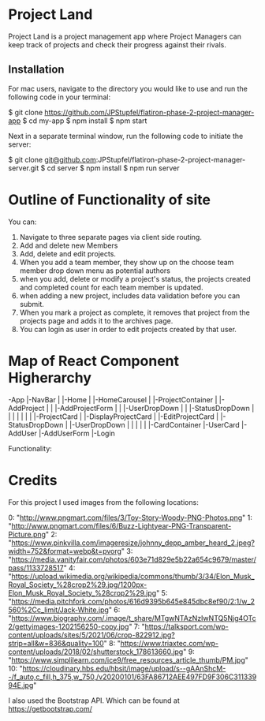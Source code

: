 # Project Land

Project Land is a project management app where Project Managers can keep track of projects and check their progress against their rivals.

## Installation

For mac users, navigate to the directory you would like to use and run the following code in your terminal:

$ git clone https://github.com/JPStupfel/flatiron-phase-2-project-manager-app
$ cd my-app
$ npm install
$ npm start

Next in a separate terminal window, run the following code to initiate the server:

$ git clone git@github.com:JPStupfel/flatiron-phase-2-project-manager-server.git
$ cd server
$ npm install
$ npm run server

# Outline of Functionality of site

You can:

1. Navigate to three separate pages via client side routing.
2. Add and delete new Members
3. Add, delete and edit projects.
4. When you add a team member, they show up on the choose team member drop down menu as potential authors
5. when you add, delete or modify a project's status, the projects created and completed count for each team member is updated.
6. when adding a new project, includes data validation before you can submit.
7. When you mark a project as complete, it removes that project from the projects page and adds it to the archives page.
8. You can login as user in order to edit projects created by that user.

# Map of React Component Higherarchy

-App
|-NavBar
|
|-Home
| |-HomeCarousel
|
|-ProjectContainer
| |-AddProject
| | |-AddProjectForm
| | |-UserDropDown
| | |-StatusDropDown
| |
| |
| |
| |-ProjectCard
| |-DisplayProjectCard
| |-EditProjectCard
| |-StatusDropDown
| |-UserDropDown
|
|
|
|
|
|-CardContainer
|-UserCard
|-AddUser
|-AddUserForm
|-Login

Functionality:

# Credits

For this project I used images from the following locations:

0: "http://www.pngmart.com/files/3/Toy-Story-Woody-PNG-Photos.png"
1: "http://www.pngmart.com/files/6/Buzz-Lightyear-PNG-Transparent-Picture.png"
2: "https://www.pinkvilla.com/imageresize/johnny_depp_amber_heard_2.jpeg?width=752&format=webp&t=pvorg"
3: "https://media.vanityfair.com/photos/603e71d829e5b22a654c9679/master/pass/1133728517"
4: "https://upload.wikimedia.org/wikipedia/commons/thumb/3/34/Elon_Musk_Royal_Society_%28crop2%29.jpg/1200px-Elon_Musk_Royal_Society_%28crop2%29.jpg"
5: "https://media.pitchfork.com/photos/616d9395b645e845dbc8ef90/2:1/w_2560%2Cc_limit/Jack-White.jpg"
6: "https://www.biography.com/.image/t_share/MTgwNTAzNzIwNTQ5Njg4OTc2/gettyimages-1202156250-copy.jpg"
7: "https://talksport.com/wp-content/uploads/sites/5/2021/06/crop-822912.jpg?strip=all&w=836&quality=100"
8: "https://www.triaxtec.com/wp-content/uploads/2018/02/shutterstock_178613660.jpg"
9: "https://www.simplilearn.com/ice9/free_resources_article_thumb/PM.jpg"
10: "https://cloudinary.hbs.edu/hbsit/image/upload/s--gAAnShcM--/f_auto,c_fill,h_375,w_750,/v20200101/63FA86712AEE497FD9F306C31133994E.jpg"

I also used the Bootstrap API. Which can be found at https://getbootstrap.com/
